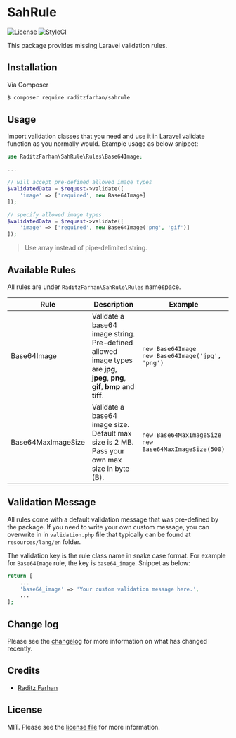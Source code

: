 # SahRule

[![License](https://img.shields.io/badge/License-MIT-yellow.svg?style=flat-square)](https://packagist.org/packages/raditzfarhan/sahrule)
[![StyleCI](https://github.styleci.io/repos/7548986/shield?style=square)](https://github.com/raditzfarhan/sahrule)

This package provides missing Laravel validation rules.

## Installation

Via Composer

``` bash
$ composer require raditzfarhan/sahrule
```

## Usage
Import validation classes that you need and use it in Laravel validate function as you normally would. Example usage as below snippet:

```php
use RaditzFarhan\SahRule\Rules\Base64Image;

...

// will accept pre-defined allowed image types
$validatedData = $request->validate([
    'image' => ['required', new Base64Image]
]);

// specify allowed image types
$validatedData = $request->validate([
    'image' => ['required', new Base64Image('png', 'gif')]
]);

```
>  Use array instead of pipe-delimited string.

## Available Rules

All rules are under `RaditzFarhan\SahRule\Rules` namespace.

| Rule          | Description  | Example |  
|---------------|--------------|--------------------------------------|
| Base64Image   | Validate a base64 image string. Pre-defined allowed image types are **jpg**, **jpeg**, **png**, **gif**, **bmp** and **tiff**. | `new Base64Image`<br/>`new Base64Image('jpg', 'png')` |
| Base64MaxImageSize | Validate a base64 image size. Default max size is 2 MB. Pass your own max size in byte (B). | `new Base64MaxImageSize`<br/>`new Base64MaxImageSize(500)`|

## Validation Message

All rules come with a default validation message that was pre-defined by the package. If you need to write your own custom message, you can overwrite in in `validation.php` file that typically can be found at `resources/lang/en` folder. 

The validation key is the rule class name in snake case format. For example for `Base64Image` rule, the key is `base64_image`. Snippet as below:

```php
return [
    ...
    'base64_image' => 'Your custom validation message here.',
    ...
];
```
## Change log

Please see the [changelog](CHANGELOG.md) for more information on what has changed recently.

## Credits

- [Raditz Farhan](https://github.com/raditzfarhan)

## License

MIT. Please see the [license file](LICENSE) for more information.
